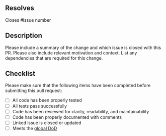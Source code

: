 ## Resolves

Closes #issue number

## Description

Please include a summary of the change and which issue is closed with this PR. Please also include relevant motivation and context. List any dependencies that are required for this change.

## Checklist

Please make sure that the following items have been completed before submitting this pull request:

- [ ] All code has been properly tested
- [ ] All tests pass successfully
- [ ] Code has been reviewed for clarity, readability, and maintainability
- [ ] Code has been properly documented with comments
- [ ] Linked issue is closed or updated
- [ ] Meets the [global DoD](https://github.com/StudyConnect-ZHAW/StudyConnect/wiki/Scrum-Principles#definition-of-done)

